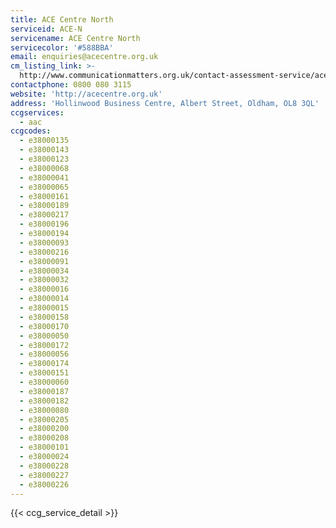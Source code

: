 ```yaml
---
title: ACE Centre North
serviceid: ACE-N
servicename: ACE Centre North
servicecolor: '#588BBA'
email: enquiries@acecentre.org.uk
cm_listing_link: >-
  http://www.communicationmatters.org.uk/contact-assessment-service/ace-centre-oldham
contactphone: 0800 080 3115
website: 'http://acecentre.org.uk'
address: 'Hollinwood Business Centre, Albert Street, Oldham, OL8 3QL'
ccgservices:
  - aac
ccgcodes:
  - e38000135
  - e38000143
  - e38000123
  - e38000068
  - e38000041
  - e38000065
  - e38000161
  - e38000189
  - e38000217
  - e38000196
  - e38000194
  - e38000093
  - e38000216
  - e38000091
  - e38000034
  - e38000032
  - e38000016
  - e38000014
  - e38000015
  - e38000158
  - e38000170
  - e38000050
  - e38000172
  - e38000056
  - e38000174
  - e38000151
  - e38000060
  - e38000187
  - e38000182
  - e38000080
  - e38000205
  - e38000200
  - e38000208
  - e38000101
  - e38000024
  - e38000228
  - e38000227
  - e38000226
---
```


{{< ccg_service_detail >}}

